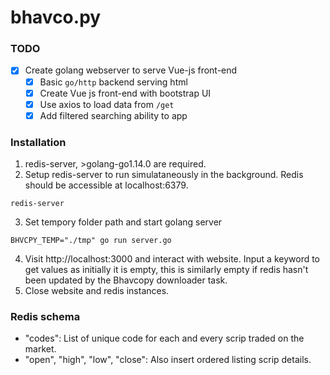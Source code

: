 # bhavco.py

### TODO
- [x] Create golang webserver to serve Vue-js front-end
    - [x] Basic `go/http` backend serving html
    - [x] Create Vue js front-end with bootstrap UI
    - [x] Use axios to load data from `/get`
    - [x] Add filtered searching ability to app

### Installation
1. redis-server, >golang-go1.14.0 are required.
2. Setup redis-server to run simulataneously in the background. Redis should be accessible at localhost:6379.
```
redis-server
```
3. Set tempory folder path and start golang server
```
BHVCPY_TEMP="./tmp" go run server.go
```
4. Visit http://localhost:3000 and interact with website. Input a keyword to get values as initially it is empty, this is similarly empty if redis hasn't been updated by the Bhavcopy downloader task.
5. Close website and redis instances.

### Redis schema
- "codes": List of unique code for each and every scrip traded on the market.
- "open", "high", "low", "close": Also insert ordered listing scrip details.
